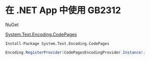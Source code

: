 # 在 .NET App 中使用 GB2312

NuGet

[System.Text.Encoding.CodePages](https://www.nuget.org/packages/System.Text.Encoding.CodePages)

```shell
Install-Package System.Text.Encoding.CodePages
```

```csharp
Encoding.RegisterProvider(CodePagesEncodingProvider.Instance);
```

